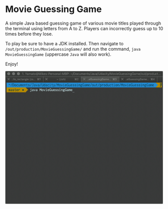 # Movie Guessing Game

A simple Java based guessing game of various movie titles played through the terminal using letters from A to Z. Players can incorrectly guess up to 10 times before they lose.

To play be sure to have a JDK installed. Then navigate to `/out/production/MovieGuessingGame/` and run the command, `java MovieGuessingGame` (uppercase `Java` will also work).

Enjoy!

<img src="./movie-guessing-game-playthrough.gif" alt="movie-guessing-game-playthrough" width="500"/>